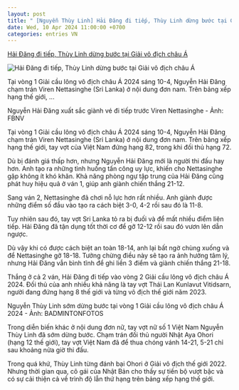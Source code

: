 ```yaml
---
layout: post
title: " [Nguyễn Thùy Linh] Hải Đăng đi tiếp, Thùy Linh dừng bước tại Giải vô địch châu Á"
date: Wed, 10 Apr 2024 11:00:00 +0700
categories: entries VN
---
```

[Hải Đăng đi tiếp, Thùy Linh dừng bước tại Giải vô địch châu Á](https://tuoitre.vn/hai-dang-di-tiep-thuy-linh-dung-buoc-tai-giai-vo-dich-chau-a-20240410124314572.htm)

![Hải Đăng đi tiếp, Thùy Linh dừng bước tại Giải vô địch châu Á](https://cdn1.tuoitre.vn/zoom/600_315/471584752817336320/2024/4/10/nguyen-thuy-linh-cau-long-17127275865101315118334-143-0-708-1080-crop-17127277019611554365021.jpg)

Tại vòng 1 Giải cầu lông vô địch châu Á 2024 sáng 10-4, Nguyễn Hải Đăng chạm trán Viren Nettasinghe (Sri Lanka) ở nội dung đơn nam. Trên bảng xếp hạng thế giới, ...

Nguyễn Hải Đăng xuất sắc giành vé đi tiếp trước Viren Nettasinghe - Ảnh: FBNV

Tại vòng 1 Giải cầu lông vô địch châu Á 2024 sáng 10-4, Nguyễn Hải Đăng chạm trán Viren Nettasinghe (Sri Lanka) ở nội dung đơn nam. Trên bảng xếp hạng thế giới, tay vợt của Việt Nam đứng hạng 82, trong khi đối thủ hạng 72.

Dù bị đánh giá thấp hơn, nhưng Nguyễn Hải Đăng mới là người thi đấu hay hơn. Anh tạo ra những tình huống tấn công uy lực, khiến cho Nettasinghe gặp không ít khó khăn. Khả năng phòng ngự tập trung của Hải Đăng cũng phát huy hiệu quả ở ván 1, giúp anh giành chiến thắng 21-12.

Sang ván 2, Nettasinghe đã chơi nỗ lực hơn rất nhiều. Anh giành được những điểm số đầu vào tạo ra cách biệt 3-0, 4-2 rồi sau đó là 11-8.

Tuy nhiên sau đó, tay vợt Sri Lanka tỏ ra bị đuối và để mất nhiều điểm liên tiếp. Hải Đăng đã tận dụng tốt thời cơ để gỡ 12-12 rồi sau đó vươn lên dẫn ngược.

Dù vậy khi có được cách biệt an toàn 18-14, anh lại bất ngờ chùng xuống và để Nettasinghe gỡ 18-18. Tưởng chừng điều này sẽ tạo ra ảnh hưởng tâm lý, nhưng Hải Đăng vẫn bình tĩnh để ghi liền 3 điểm và giành chiến thắng 21-18.

Thắng ở cả 2 ván, Hải Đăng đi tiếp vào vòng 2 Giải cầu lông vô địch châu Á 2024. Đối thủ của anh nhiều khả năng là tay vợt Thái Lan Kunlavut Vitidsarn, người đang đứng hạng 8 thế giới và từng vô địch thế giới năm 2023.

Nguyễn Thùy Linh sớm dừng bước tại vòng 1 Giải cầu lông vô địch châu Á 2024 - Ảnh: BADMINTONFOTOS

Trong diễn biến khác ở nội dung đơn nữ, tay vợt nữ số 1 Việt Nam Nguyễn Thùy Linh đã sớm dừng bước. Chạm trán đối thủ người Nhật Aya Ohori (hạng 12 thế giới), tay vợt Việt Nam đã để thua chóng vánh 14-21, 5-21 chỉ sau khoảng nửa giờ thi đấu.

Trong quá khứ, Thùy Linh từng đánh bại Ohori ở Giải vô địch thế giới 2022. Nhưng thời gian qua, cô gái của Nhật Bản cho thấy sự tiến bộ vượt bậc và có sự cải thiện cả về trình độ lẫn thứ hạng trên bảng xếp hạng thế giới.

